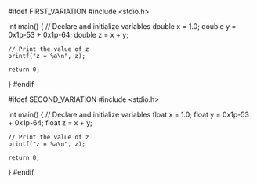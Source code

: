 

#ifdef FIRST_VARIATION
#include <stdio.h>

int main() {
    // Declare and initialize variables
    double x = 1.0;
    double y = 0x1p-53 + 0x1p-64;
    double z = x + y;

    // Print the value of z
    printf("z = %a\n", z);

    return 0;
}
#endif

#ifdef SECOND_VARIATION
#include <stdio.h>

int main() {
    // Declare and initialize variables
    float x = 1.0;
    float y = 0x1p-53 + 0x1p-64;
    float z = x + y;

    // Print the value of z
    printf("z = %a\n", z);

    return 0;
}
#endif
